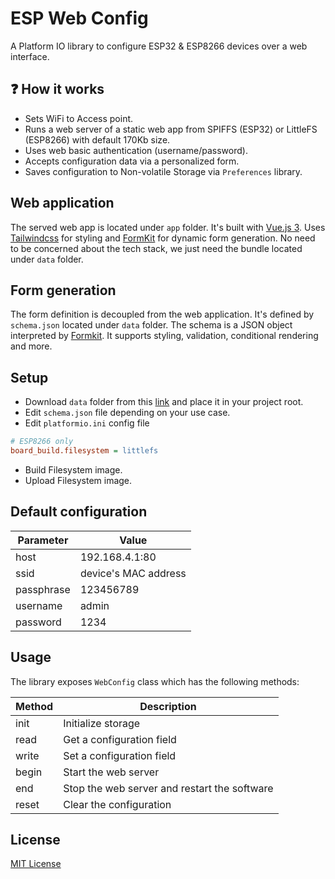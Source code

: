 # ESP Web Config

A Platform IO library to configure ESP32 & ESP8266 devices over a web interface.

## ❓ How it works

- Sets WiFi to Access point.
- Runs a web server of a static web app from SPIFFS (ESP32) or LittleFS (ESP8266) with default 170Kb size.
- Uses web basic authentication (username/password).
- Accepts configuration data via a personalized form.
- Saves configuration to Non-volatile Storage via `Preferences` library.

## Web application

The served web app is located under `app` folder.
It's built with [Vue.js 3](https://vuejs.org/). Uses [Tailwindcss](https://tailwindcss.com/) for styling and [FormKit](https://formkit.com/) for dynamic form generation. No need to be concerned about the tech stack, we just need the bundle located under `data` folder.

## Form generation

The form definition is decoupled from the web application. It's defined by `schema.json` located under `data` folder. The schema is a JSON object interpreted by [Formkit](https://formkit.com/essentials/schema). It supports styling, validation, conditional rendering and more.

## Setup

- Download `data` folder from this [link](https://minhaskamal.github.io/DownGit/#/home?url=https://github.com/becem-gharbi/esp-web-config/tree/main/data) and place it in your project root.
- Edit `schema.json` file depending on your use case.
- Edit `platformio.ini` config file

```ini
# ESP8266 only
board_build.filesystem = littlefs
```

- Build Filesystem image.
- Upload Filesystem image.

## Default configuration

| Parameter  | Value                |
| ---------- | -------------------- |
| host       | 192.168.4.1:80       |
| ssid       | device's MAC address |
| passphrase | 123456789            |
| username   | admin                |
| password   | 1234                 |

## Usage

The library exposes `WebConfig` class which has the following methods:

| Method | Description                                  |
| ------ | -------------------------------------------- |
| init   | Initialize storage                           |
| read   | Get a configuration field                    |
| write  | Set a configuration field                    |
| begin  | Start the web server                         |
| end    | Stop the web server and restart the software |
| reset  | Clear the configuration                      |

## License

[MIT License](./LICENSE)
